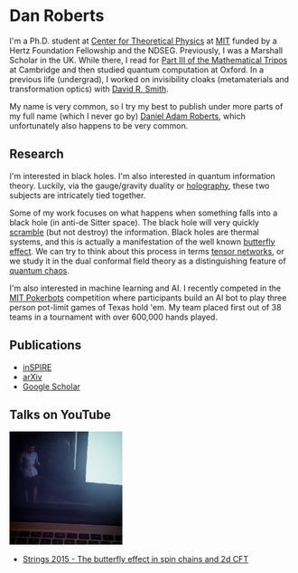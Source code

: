 # Dan Roberts

I'm a Ph.D. student at [Center for Theoretical Physics](http://www-ctp.mit.edu/) at [MIT](http://web.mit.edu/) funded by a Hertz Foundation Fellowship and the NDSEG. Previously, I was a Marshall Scholar in the UK. While there, I read for [Part III of the Mathematical Tripos](http://www.maths.cam.ac.uk/postgrad/mathiii/) at Cambridge and then studied quantum computation at Oxford. In a previous life (undergrad), I worked on invisibility cloaks (metamaterials and transformation optics) with [David R. Smith](http://people.ee.duke.edu/~drsmith/).

My name is very common, so I try my best to publish under more parts of my full name (which I never go by) [Daniel Adam Roberts](http://www.danintheory.com), which unfortunately also happens to be very common.

## Research
I'm interested in black holes. I'm also interested in quantum information theory. Luckily, via the gauge/gravity duality or [holography](http://arxiv.org/abs/hep-th/9711200), these two subjects are intricately tied together.
<!-- : after years of needing to make a distinction between the acronyms for the very different concepts of [wormholes](http://journals.aps.org/pr/abstract/10.1103/PhysRev.48.73) (ER) and [quantum entanglement](http://journals.aps.org/pr/abstract/10.1103/PhysRev.47.777) (EPR), it turns out that they are actually descriptions of the same basic phenomenon, i.e. [ER=EPR](http://arxiv.org/abs/1306.0533).*
*Though they still maintain their maiden names.\\
**This being the equality and not assignment use of that symbol. -->

Some of my work focuses on what happens when something falls into a black hole (in anti-de Sitter space). The black hole will very quickly [scramble](http://arxiv.org/abs/0808.2096) (but not destroy) the information. Black holes are thermal systems, and this is actually a manifestation of the well known [butterfly effect](http://arxiv.org/abs/1306.0622). We can try to think about this process in terms [tensor networks](http://arxiv.org/abs/1409.8180), or we study it in the dual conformal field theory as a distinguishing feature of [quantum chaos](http://arxiv.org/abs/1412.5123).

I'm also interested in machine learning and AI. I recently competed in the [MIT Pokerbots](http://mitpokerbots.com/) competition where participants build an AI bot to play three person pot-limit games of Texas hold 'em. My team placed first out of 38 teams in a tournament with over 600,000 hands played.

## Publications
* [inSPIRE](http://inspirehep.net/author/profile/Daniel.A.Roberts.1)
* [arXiv](http://arxiv.org/a/roberts_d_3.html)
* [Google Scholar](https://scholar.google.com/citations?hl=en&user=f6584f8AAAAJ&view_op=list_works&sortby=pubdate)

<!-- 
## Education
* PhD, high energy theoretical physics (expected) 2016.\\
[CTP](http://www-ctp.mit.edu/), [MIT](http://web.mit.edu/)
* MSc by Research in Computer Science, 2011. \\
[New College](http://www.new.ox.ac.uk/), [University of Oxford](http://www.ox.ac.uk/)
* MASt in Mathematics, 2010. \\
[St. John's College](http://www.joh.cam.ac.uk/), [University of Cambridge](http://www.cam.ac.uk/)
* BSE/BS, Physics and Electrical & Computer Engineering, 2009. \\
[Pratt School of Engineering](http://pratt.duke.edu/), [Duke University](http://duke.edu/) -->

## Talks on YouTube
![A portrayal of what it might look like to watch my talk on YouTube.](images/dar-talk.png "A portrayal of what it might look like to watch my talk on YouTube.")

* [Strings 2015 - The butterfly effect in spin chains and 2d CFT](http://youtu.be/06fiqmu-9ak) 


<!-- {% bibliography %}

## Other Publications
{% bibliography --file other-publications.bib%} -->